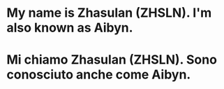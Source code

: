 # My name is Zhasulan (ZHSLN). I'm also known as Aibyn.
# Mi chiamo Zhasulan (ZHSLN). Sono conosciuto anche come Aibyn.
